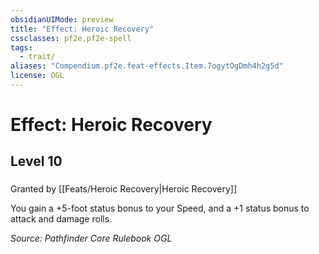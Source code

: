 ```yaml
---
obsidianUIMode: preview
title: "Effect: Heroic Recovery"
cssclasses: pf2e,pf2e-spell
tags:
  - trait/
aliases: "Compendium.pf2e.feat-effects.Item.7ogytOgDmh4h2g5d"
license: OGL
---
```

# Effect: Heroic Recovery
## Level 10
### 






Granted by [[Feats/Heroic Recovery|Heroic Recovery]]

You gain a +5-foot status bonus to your Speed, and a +1 status bonus to attack and damage rolls.

*Source: Pathfinder Core Rulebook*
*OGL*